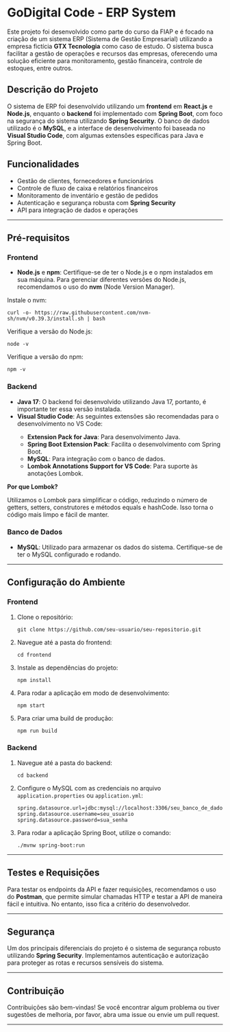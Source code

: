 <h1>GoDigital Code - ERP System</h1>

<p>Este projeto foi desenvolvido como parte do curso da FIAP e é focado na criação de um sistema ERP (Sistema de Gestão Empresarial) utilizando a empresa fictícia <strong>GTX Tecnologia</strong> como caso de estudo. O sistema busca facilitar a gestão de operações e recursos das empresas, oferecendo uma solução eficiente para monitoramento, gestão financeira, controle de estoques, entre outros.</p>

<h2>Descrição do Projeto</h2>

<p>O sistema de ERP foi desenvolvido utilizando um <strong>frontend</strong> em <strong>React.js</strong> e <strong>Node.js</strong>, enquanto o <strong>backend</strong> foi implementado com <strong>Spring Boot</strong>, com foco na segurança do sistema utilizando <strong>Spring Security</strong>. O banco de dados utilizado é o <strong>MySQL</strong>, e a interface de desenvolvimento foi baseada no <strong>Visual Studio Code</strong>, com algumas extensões específicas para Java e Spring Boot.</p>

<h2>Funcionalidades</h2>
<ul>
  <li>Gestão de clientes, fornecedores e funcionários</li>
  <li>Controle de fluxo de caixa e relatórios financeiros</li>
  <li>Monitoramento de inventário e gestão de pedidos</li>
  <li>Autenticação e segurança robusta com <strong>Spring Security</strong></li>
  <li>API para integração de dados e operações</li>
</ul>

<hr>

<h2>Pré-requisitos</h2>

<h3>Frontend</h3>

<ul>
  <li><strong>Node.js</strong> e <strong>npm</strong>: Certifique-se de ter o Node.js e o npm instalados em sua máquina. Para gerenciar diferentes versões do Node.js, recomendamos o uso do <strong>nvm</strong> (Node Version Manager).</li>
</ul>

<p>Instale o nvm:</p>
<pre><code>curl -o- https://raw.githubusercontent.com/nvm-sh/nvm/v0.39.3/install.sh | bash</code></pre>

<p>Verifique a versão do Node.js:</p>
<pre><code>node -v</code></pre>

<p>Verifique a versão do npm:</p>
<pre><code>npm -v</code></pre>

<h3>Backend</h3>

<ul>
  <li><strong>Java 17</strong>: O backend foi desenvolvido utilizando Java 17, portanto, é importante ter essa versão instalada.</li>
  <li><strong>Visual Studio Code</strong>: As seguintes extensões são recomendadas para o desenvolvimento no VS Code:</li>
  <ul>
    <li><strong>Extension Pack for Java</strong>: Para desenvolvimento Java.</li>
    <li><strong>Spring Boot Extension Pack</strong>: Facilita o desenvolvimento com Spring Boot.</li>
    <li><strong>MySQL</strong>: Para integração com o banco de dados.</li>
    <li><strong>Lombok Annotations Support for VS Code</strong>: Para suporte às anotações Lombok.</li>
  </ul>
</ul>

<p><strong>Por que Lombok?</strong></p>
<p>Utilizamos o Lombok para simplificar o código, reduzindo o número de getters, setters, construtores e métodos equals e hashCode. Isso torna o código mais limpo e fácil de manter.</p>

<h3>Banco de Dados</h3>
<ul>
  <li><strong>MySQL</strong>: Utilizado para armazenar os dados do sistema. Certifique-se de ter o MySQL configurado e rodando.</li>
</ul>

<hr>

<h2>Configuração do Ambiente</h2>

<h3>Frontend</h3>

<ol>
  <li>Clone o repositório:
    <pre><code>git clone https://github.com/seu-usuario/seu-repositorio.git</code></pre>
  </li>
  <li>Navegue até a pasta do frontend:
    <pre><code>cd frontend</code></pre>
  </li>
  <li>Instale as dependências do projeto:
    <pre><code>npm install</code></pre>
  </li>
  <li>Para rodar a aplicação em modo de desenvolvimento:
    <pre><code>npm start</code></pre>
  </li>
  <li>Para criar uma build de produção:
    <pre><code>npm run build</code></pre>
  </li>
</ol>

<h3>Backend</h3>

<ol>
  <li>Navegue até a pasta do backend:
    <pre><code>cd backend</code></pre>
  </li>
  <li>Configure o MySQL com as credenciais no arquivo <code>application.properties</code> ou <code>application.yml</code>:
    <pre><code>spring.datasource.url=jdbc:mysql://localhost:3306/seu_banco_de_dados
spring.datasource.username=seu_usuario
spring.datasource.password=sua_senha</code></pre>
  </li>
  <li>Para rodar a aplicação Spring Boot, utilize o comando:
    <pre><code>./mvnw spring-boot:run</code></pre>
  </li>
</ol>

<hr>

<h2>Testes e Requisições</h2>

<p>Para testar os endpoints da API e fazer requisições, recomendamos o uso do <strong>Postman</strong>, que permite simular chamadas HTTP e testar a API de maneira fácil e intuitiva. No entanto, isso fica a critério do desenvolvedor.</p>

<hr>

<h2>Segurança</h2>

<p>Um dos principais diferenciais do projeto é o sistema de segurança robusto utilizando <strong>Spring Security</strong>. Implementamos autenticação e autorização para proteger as rotas e recursos sensíveis do sistema.</p>

<hr>

<h2>Contribuição</h2>

<p>Contribuições são bem-vindas! Se você encontrar algum problema ou tiver sugestões de melhoria, por favor, abra uma issue ou envie um pull request.</p>

<hr>


